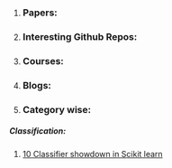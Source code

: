 1. ### Papers:

2. ### Interesting Github Repos:

3. ### Courses:

4. ### Blogs:

5. ### Category wise:

##### Classification:
1. [10 Classifier showdown in Scikit learn](https://www.kaggle.com/jeffd23/10-classifier-showdown-in-scikit-learn)




